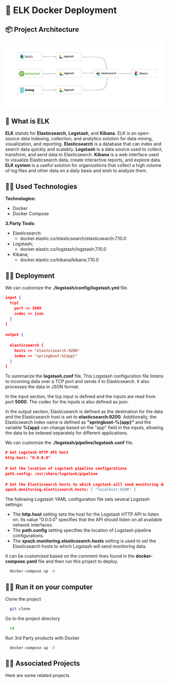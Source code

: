 # 🎯 ELK Docker Deployment


## 📦 Project Architecture

![ELK Arch](https://github.com/Muhammederendemir/elk-docker-deployment/blob/master/docs/image/ELK-Arch.png)



## 🤔 What is ELK

**ELK** stands for **Elasticsearch**, **Logstash**, and **Kibana**. ELK is an open-source data indexing, collection, and analytics solution for data mining, visualization, and reporting. **Elasticsearch** is a database that can index and search data quickly and scalably. **Logstash** is a data source used to collect, transform, and send data to Elasticsearch. **Kibana** is a web interface used to visualize Elasticsearch data, create interactive reports, and explore data. **ELK system** is a useful solution for organizations that collect a high volume of log files and other data on a daily basis and wish to analyze them.




## 🤙🏼 Used Technologies

**Technologies:** 
- Docker
- Docker Compose

**3.Party Tools:** 
- Elasticsearch:
    - docker.elastic.co/elasticsearch/elasticsearch:7.10.0
- Logstash;
    - docker.elastic.co/logstash/logstash:7.10.0
- Kibana;
    - docker.elastic.co/kibana/kibana:7.10.0
## 👌🏼 Deployment

We can customize the **./logstash/config/logstash.yml** file.

```json
input {
  tcp{
	port => 5000
	codec => json
  }
}
 
output {
 
  elasticsearch {
    hosts => "elasticsearch:9200"
	index => "springboot-%{app}"
  }
} 
```
To summarize the **logstash.conf** file, This Logstash configuration file listens to incoming data over a TCP port and sends it to Elasticsearch. It also processes the data in JSON format.

In the input section, the tcp input is defined and the inputs are read from port **5000**. The codec for the inputs is also defined as json.

In the output section, Elasticsearch is defined as the destination for the data and the Elasticsearch host is set to **elasticsearch:9200**. Additionally, the Elasticsearch index name is defined as **"springboot-%{app}"** and the variable **%{app}** can change based on the "app" field in the inputs, allowing the data to be indexed separately for different applications.

We can customize the **./logstash/pipeline/logstash.conf** file.

 ```json
# Set Logstash HTTP API host
http.host: "0.0.0.0"

# Set the location of Logstash pipeline configurations
path.config: /usr/share/logstash/pipeline

# Set the Elasticsearch hosts to which Logstash will send monitoring data
xpack.monitoring.elasticsearch.hosts: [ "localhost:9200" ]

```
The following Logstash YAML configuration file sets several Logstash settings:

- The **http.host** setting sets the host for the Logstash HTTP API to listen on. Its value "0.0.0.0" specifies that the API should listen on all available network interfaces.
- The **path.config** setting specifies the location of Logstash pipeline configurations.
- The **xpack.monitoring.elasticsearch.hosts** setting is used to set the Elasticsearch hosts to which Logstash will send monitoring data.


It can be customized based on the comment lines found in the **docker-compose.yaml** file and then run this project to deploy.

```bash
  docker-compose up -d
```

  
## 🤟🏼 Run it on your computer

Clone the project

```bash
  git clone 
```

Go to the project directory

```bash
  cd 
```

Run 3rd Party products with Docker

```bash
  docker-compose up -d 
```



  
##  🫳🏼 Associated Projects

Here are some related projects


  